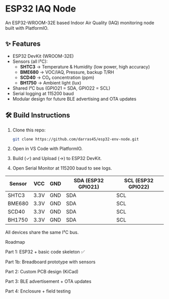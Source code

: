 # ESP32 IAQ Node

An ESP32-WROOM-32E based Indoor Air Quality (IAQ) monitoring node built with PlatformIO.

## ✨ Features
- ESP32 DevKit (WROOM-32E)
- Sensors (all I²C):
  - **SHTC3** → Temperature & Humidity (low power, high accuracy)
  - **BME680** → VOC/IAQ, Pressure, backup T/RH
  - **SCD40** → CO₂ concentration (ppm)
  - **BH1750** → Ambient light (lux)
- Shared I²C bus (GPIO21 = SDA, GPIO22 = SCL)
- Serial logging at 115200 baud
- Modular design for future BLE advertising and OTA updates

## 🛠 Build Instructions
1. Clone this repo:
   ```bash
   git clone https://github.com/darras45/esp32-env-node.git
2. Open in VS Code with PlatformIO.

3. Build (✓) and Upload (→) to ESP32 DevKit.

4. Open Serial Monitor at 115200 baud to see logs.

| Sensor | VCC  | GND | SDA (ESP32 GPIO21) | SCL (ESP32 GPIO22) |
| ------ | ---- | --- | ------------------ | ------------------ |
| SHTC3  | 3.3V | GND | SDA                | SCL                |
| BME680 | 3.3V | GND | SDA                | SCL                |
| SCD40  | 3.3V | GND | SDA                | SCL                |
| BH1750 | 3.3V | GND | SDA                | SCL                |

All devices share the same I²C bus.

Roadmap

 Part 1: ESP32 + basic code skeleton ✅

 Part 1b: Breadboard prototype with sensors

 Part 2: Custom PCB design (KiCad)

 Part 3: BLE advertisement + OTA updates

 Part 4: Enclosure + field testing
